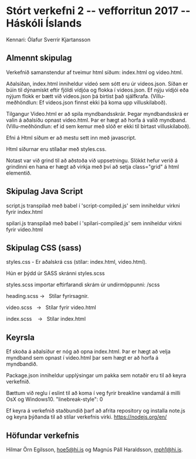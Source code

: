 # Stórt verkefni 2 -- vefforritun 2017 -- Háskóli Íslands
Kennari: Ólafur Sverrir Kjartansson


## Almennt skipulag

Verkefnið samanstendur af tveimur html síðum: index.html og video.html.

Aðalsíðan, index.html inniheldur vídeó sem sótt eru úr videos.json. Síðan er búin til dýnamískt eftir fjöldi vídjóa og flokka í videos.json. Ef nýju vídjói eða nýjum flokk er bætt við videos.json þá birtist það sjálfkrafa. (Villu-meðhöndlun: Ef videos.json finnst ekki þá koma upp villuskilaboð).

Tilgangur Video.html er að spila myndbandsskrár. Þegar myndbandsskrá er valin á aðalsíðu opnast video.html. Þar er hægt að horfa á valið myndband. (Villu-meðhöndlun: ef id sem kemur með slóð er ekki til birtast villuskilaboð).

Efni á Html síðum er að mestu sett inn með javascript.

Html síðurnar eru stílaðar með styles.css.

Notast var við grind til að aðstoða við uppsetningu. Slökkt hefur verið á grindinni en hana er hægt að virkja með því að setja class="grid" á html elementið.

## Skipulag Java Script

script.js transpilað með babel í 'script-compiled.js' sem inniheldur virkni fyrir index.html

spilari.js transpilað með babel í 'spilari-compiled.js' sem inniheldur virkni fyrir video.html

## Skipulag CSS (sass)

styles.css - Er aðalskrá css (stílar: index.html, video.html).

Hún er þýdd úr SASS skránni styles.scss

styles.scss importar eftirfarandi skrám úr undirmöppunni: /scss

heading.scss  ->   Stílar fyrirsagnir.

video.scss    ->   Stílar fyrir video.html

index.scss    ->   Stílar index.html


## Keyrsla
Ef skoða á aðalsíður er nóg að opna index.html. Þar er hægt að velja myndband sem opnast í video.html þar sem hægt er að horfa á myndbandið.

Package.json inniheldur upplýsingar um pakka sem notaðir eru til að keyra verkefnið.

Bættum við reglu í eslint til að koma í veg fyrir breakline vandamál á milli OsX og Windows10.
"linebreak-style": 0 

Ef keyra á verkefnið staðbundið þarf að afrita repository og installa note.js og keyra þýðanda til að stílar verkefnis virki.
https://nodejs.org/en/

## Höfundar verkefnis

Hilmar Örn Egilsson, hoe5@hi.is og Magnús Páll Haraldsson, mph1@hi.is.
